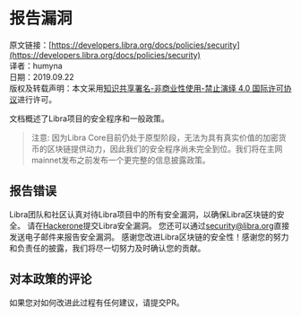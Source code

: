 # 报告漏洞

原文链接：[https://developers.libra.org/docs/policies/security](https://developers.libra.org/docs/policies/security)<br/>
译者：humyna<br/>
日期：2019.09.22<br/>
版权及转载声明：本文采用[知识共享署名-非商业性使用-禁止演绎 4.0 国际许可协议](https://creativecommons.org/licenses/by-nc-nd/4.0/)进行许可。<br/>

文档概述了Libra项目的安全程序和一般政策。

> 注意: 因为Libra Core目前仍处于原型阶段，无法为具有真实价值的加密货币的区块链提供动力，因此我们的安全程序尚未完全到位。我们将在主网mainnet发布之前发布一个更完整的信息披露政策。


## 报告错误

Libra团队和社区认真对待Libra项目中的所有安全漏洞，以确保Libra区块链的安全。
请在[Hackerone](https://hackerone.com/libra)提交Libra安全漏洞。
您还可以通过[security@libra.org](mailto:security@libra.org)直接发送电子邮件来报告安全漏洞。
感谢您改进Libra区块链的安全性！感谢您的努力和负责任的披露，我们将尽一切努力及时确认您的贡献。

## 对本政策的评论
如果您对如何改进此过程有任何建议，请提交PR。
